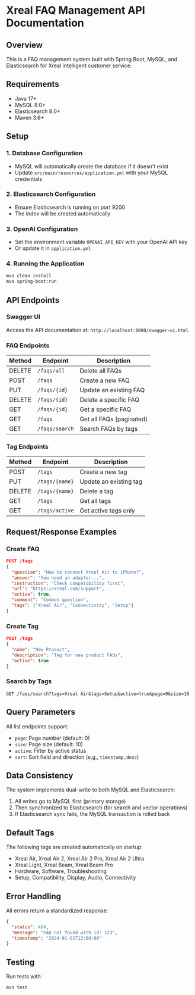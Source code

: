 # Xreal FAQ Management API Documentation

## Overview
This is a FAQ management system built with Spring Boot, MySQL, and Elasticsearch for Xreal intelligent customer service.

## Requirements
- Java 17+
- MySQL 8.0+
- Elasticsearch 8.0+
- Maven 3.6+

## Setup

### 1. Database Configuration
- MySQL will automatically create the database if it doesn't exist
- Update `src/main/resources/application.yml` with your MySQL credentials

### 2. Elasticsearch Configuration
- Ensure Elasticsearch is running on port 9200
- The index will be created automatically

### 3. OpenAI Configuration
- Set the environment variable `OPENAI_API_KEY` with your OpenAI API key
- Or update it in `application.yml`

### 4. Running the Application
```bash
mvn clean install
mvn spring-boot:run
```

## API Endpoints

### Swagger UI
Access the API documentation at: `http://localhost:8080/swagger-ui.html`

### FAQ Endpoints

| Method | Endpoint | Description |
|--------|----------|-------------|
| DELETE | `/faqs/all` | Delete all FAQs |
| POST | `/faqs` | Create a new FAQ |
| PUT | `/faqs/{id}` | Update an existing FAQ |
| DELETE | `/faqs/{id}` | Delete a specific FAQ |
| GET | `/faqs/{id}` | Get a specific FAQ |
| GET | `/faqs` | Get all FAQs (paginated) |
| GET | `/faqs/search` | Search FAQs by tags |

### Tag Endpoints

| Method | Endpoint | Description |
|--------|----------|-------------|
| POST | `/tags` | Create a new tag |
| PUT | `/tags/{name}` | Update an existing tag |
| DELETE | `/tags/{name}` | Delete a tag |
| GET | `/tags` | Get all tags |
| GET | `/tags/active` | Get active tags only |

## Request/Response Examples

### Create FAQ
```json
POST /faqs
{
  "question": "How to connect Xreal Air to iPhone?",
  "answer": "You need an adapter...",
  "instruction": "Check compatibility first",
  "url": "https://xreal.com/support",
  "active": true,
  "comment": "Common question",
  "tags": ["Xreal Air", "Connectivity", "Setup"]
}
```

### Create Tag
```json
POST /tags
{
  "name": "New Product",
  "description": "Tag for new product FAQs",
  "active": true
}
```

### Search by Tags
```
GET /faqs/search?tags=Xreal Air&tags=Setup&active=true&page=0&size=10
```

## Query Parameters

All list endpoints support:
- `page`: Page number (default: 0)
- `size`: Page size (default: 10)
- `active`: Filter by active status
- `sort`: Sort field and direction (e.g., `timestamp,desc`)

## Data Consistency

The system implements dual-write to both MySQL and Elasticsearch:
1. All writes go to MySQL first (primary storage)
2. Then synchronized to Elasticsearch (for search and vector operations)
3. If Elasticsearch sync fails, the MySQL transaction is rolled back

## Default Tags

The following tags are created automatically on startup:
- Xreal Air, Xreal Air 2, Xreal Air 2 Pro, Xreal Air 2 Ultra
- Xreal Light, Xreal Beam, Xreal Beam Pro
- Hardware, Software, Troubleshooting
- Setup, Compatibility, Display, Audio, Connectivity

## Error Handling

All errors return a standardized response:
```json
{
  "status": 404,
  "message": "FAQ not found with id: 123",
  "timestamp": "2024-01-01T12:00:00"
}
```

## Testing

Run tests with:
```bash
mvn test
```